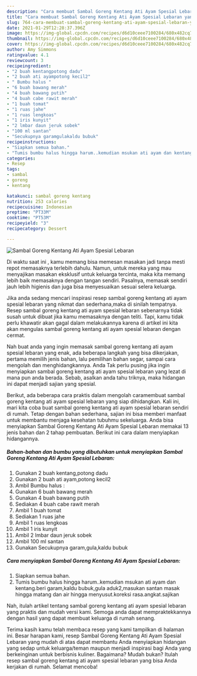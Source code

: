 ```yaml
---
description: "Cara membuat Sambal Goreng Kentang Ati Ayam Spesial Lebaran yang lezat Untuk Jualan"
title: "Cara membuat Sambal Goreng Kentang Ati Ayam Spesial Lebaran yang lezat Untuk Jualan"
slug: 764-cara-membuat-sambal-goreng-kentang-ati-ayam-spesial-lebaran-yang-lezat-untuk-jualan
date: 2021-01-29T12:28:37.396Z
image: https://img-global.cpcdn.com/recipes/d6d10ceee7100284/680x482cq70/sambal-goreng-kentang-ati-ayam-spesial-lebaran-foto-resep-utama.jpg
thumbnail: https://img-global.cpcdn.com/recipes/d6d10ceee7100284/680x482cq70/sambal-goreng-kentang-ati-ayam-spesial-lebaran-foto-resep-utama.jpg
cover: https://img-global.cpcdn.com/recipes/d6d10ceee7100284/680x482cq70/sambal-goreng-kentang-ati-ayam-spesial-lebaran-foto-resep-utama.jpg
author: Amy Simmons
ratingvalue: 4.1
reviewcount: 3
recipeingredient:
- "2 buah kentangpotong dadu"
- "2 buah ati ayampotong kecil2"
- " Bumbu halus "
- "6 buah bawang merah"
- "4 buah bawang putih"
- "4 buah cabe rawit merah"
- "1 buah tomat"
- "1 ruas jahe"
- "1 ruas lengkoas"
- "1 iris kunyit"
- "2 lmbar daun jeruk sobek"
- "100 ml santan"
- "Secukupnya garamgulakaldu bubuk"
recipeinstructions:
- "Siapkan semua bahan."
- "Tumis bumbu halus hingga harum..kemudian msukan ati ayam dan kentang.beri garam,kaldu bubuk,gula aduk2,masukan santan masak hingga matang dan air hingga menyusut.koreksi rasa.angkat.sajikan"
categories:
- Resep
tags:
- sambal
- goreng
- kentang

katakunci: sambal goreng kentang 
nutrition: 253 calories
recipecuisine: Indonesian
preptime: "PT33M"
cooktime: "PT53M"
recipeyield: "3"
recipecategory: Dessert

---
```



![Sambal Goreng Kentang Ati Ayam Spesial Lebaran](https://img-global.cpcdn.com/recipes/d6d10ceee7100284/680x482cq70/sambal-goreng-kentang-ati-ayam-spesial-lebaran-foto-resep-utama.jpg)

Di waktu  saat ini , kamu memang bisa memesan masakan jadi tanpa mesti repot memasaknya terlebih dahulu. Namun, untuk mereka yang mau menyajikan masakan eksklusif untuk keluarga tercinta, maka kita memang lebih baik memasaknya dengan tangan sendiri. Pasalnya, memasak sendiri jauh lebih higienis dan juga bisa menyesuaikan sesuai selera keluarga.

Jika anda sedang mencari inspirasi resep sambal goreng kentang ati ayam spesial lebaran yang nikmat dan sederhana,maka di sinilah tempatnya. Resep sambal goreng kentang ati ayam spesial lebaran  sebenarnya tidak susah untuk dibuat jika kamu memasaknya dengan teliti. Tapi, kamu tidak perlu khawatir akan gagal dalam melakukannya 
karena di artikel ini kita akan mengulas sambal goreng kentang ati ayam spesial lebaran dengan cermat.  



Nah buat anda yang ingin memasak sambal goreng kentang ati ayam spesial lebaran yang enak, ada beberapa langkah yang bisa dikerjakan, pertama memilih jenis bahan, lalu pemilihan bahan segar, sampai cara mengolah dan menghidangkannya. Anda Tak perlu pusing jika ingin menyiapkan sambal goreng kentang ati ayam spesial lebaran yang lezat di mana pun anda berada. Sebab, asalkan anda  tahu triknya, maka hidangan ini dapat menjadi sajian yang spesial.

Berikut, ada beberapa cara praktis  dalam mengolah caramembuat sambal goreng kentang ati ayam spesial lebaran yang siap dihidangkan. Kali ini, mari kita coba buat sambal goreng kentang ati ayam spesial lebaran sendiri di rumah. Tetap dengan bahan sederhana, sajian ini bisa memberi manfaat untuk membantu menjaga kesehatan tubuhmu sekeluarga. Anda bisa menyiapkan Sambal Goreng Kentang Ati Ayam Spesial Lebaran memakai 13 jenis bahan dan 2 tahap pembuatan. Berikut ini cara dalam menyiapkan hidangannya.

<!--inarticleads1-->

##### Bahan-bahan dan bumbu yang dibutuhkan untuk menyiapkan Sambal Goreng Kentang Ati Ayam Spesial Lebaran:

1. Gunakan 2 buah kentang,potong dadu
1. Gunakan 2 buah ati ayam,potong kecil2
1. Ambil  Bumbu halus :
1. Gunakan 6 buah bawang merah
1. Gunakan 4 buah bawang putih
1. Sediakan 4 buah cabe rawit merah
1. Ambil 1 buah tomat
1. Sediakan 1 ruas jahe
1. Ambil 1 ruas lengkoas
1. Ambil 1 iris kunyit
1. Ambil 2 lmbar daun jeruk sobek
1. Ambil 100 ml santan
1. Gunakan Secukupnya garam,gula,kaldu bubuk




<!--inarticleads2-->

##### Cara menyiapkan Sambal Goreng Kentang Ati Ayam Spesial Lebaran:

1. Siapkan semua bahan.
1. Tumis bumbu halus hingga harum..kemudian msukan ati ayam dan kentang.beri garam,kaldu bubuk,gula aduk2,masukan santan masak hingga matang dan air hingga menyusut.koreksi rasa.angkat.sajikan




Nah, itulah artikel tentang  sambal goreng kentang ati ayam spesial lebaran  yang praktis dan mudah versi kami. Semoga anda dapat mempraktekkannya dengan hasil yang dapat membuat keluarga di rumah senang. 

Terima kasih kamu telah membaca resep yang kami tampilkan di halaman ini. Besar harapan kami, resep  Sambal Goreng Kentang Ati Ayam Spesial Lebaran yang mudah di atas dapat membantu Anda menyiapkan hidangan yang sedap untuk keluarga/teman maupun menjadi inspirasi bagi Anda yang berkeinginan untuk berbisnis kuliner. Bagaimana? Mudah bukan? Itulah resep sambal goreng kentang ati ayam spesial lebaran yang bisa Anda kerjakan di rumah. Selamat mencoba!

